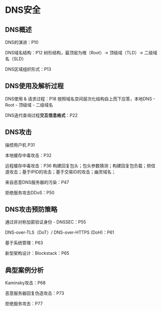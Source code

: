 # DNS安全

## DNS概述

DNS的演进：P10

DNS域名结构：P12
树形结构，最顶层为根（Root）-> 顶级域（TLD）-> 二级域名（SLD）

DNS区域组织形式：P13



## DNS使用及解析过程

DNS使用 & 请求过程：P18
按照域名空间层次化结构自上而下应答，本地DNS - Root - 顶级域 - 二级域名

DNS迭代查询过程**交互信息格式**：P22

## DNS攻击

操控用户机 P31

本地缓存中毒攻击：P32

远程缓存中毒攻击：P36
构建回复包头；包头参数猜测；构建回复包负载；侧信道攻击；基于IPID的攻击；基于交易ID的攻击；幽灵域名；

来自恶意DNS服务器的污染：P47

拒绝服务攻击DDoS：P50

## DNS攻击预防策略

通过非对称加密验证身份 - DNSSEC：P55

DNS-over-TLS（DoT）/ DNS-over-HTTPS (DoH)：P61

基于系统管理：P63

新型架构设计：Blockstack：P65

## 典型案例分析

Kaminsky攻击：P68

恶意服务器回复伪造攻击：P73

拒绝服务攻击：P77
